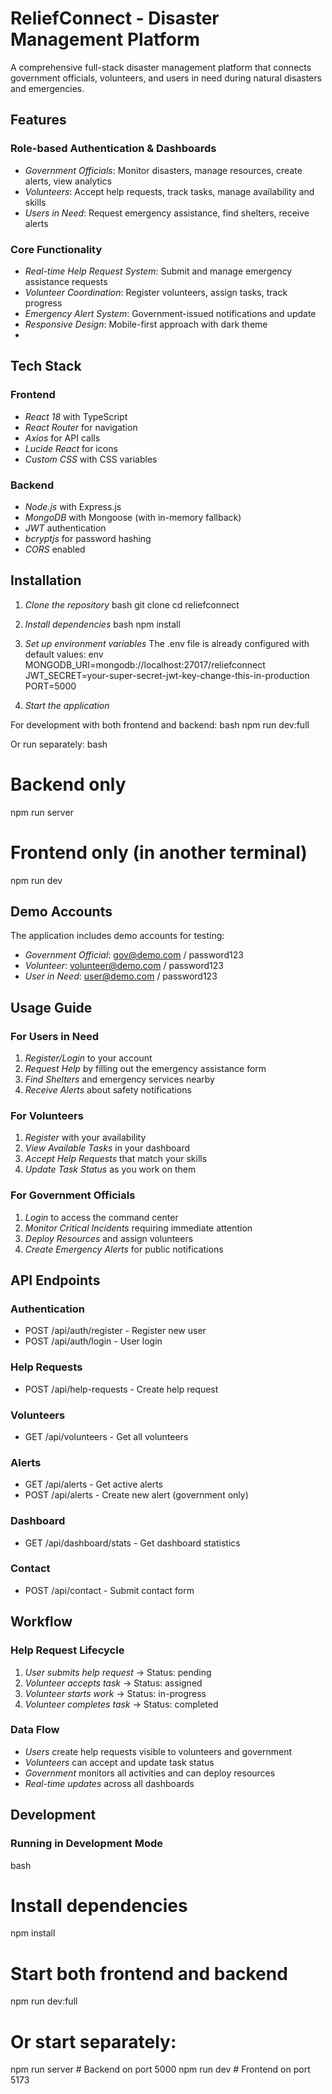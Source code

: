 # ReliefConnect - Disaster Management Platform

A comprehensive full-stack disaster management platform that connects government officials, volunteers, and users in need during natural disasters and emergencies.

## Features

### Role-based Authentication & Dashboards
- *Government Officials*: Monitor disasters, manage resources, create alerts, view analytics
- *Volunteers*: Accept help requests, track tasks, manage availability and skills
- *Users in Need*: Request emergency assistance, find shelters, receive alerts

### Core Functionality
- *Real-time Help Request System*: Submit and manage emergency assistance requests
- *Volunteer Coordination*: Register volunteers, assign tasks, track progress
- *Emergency Alert System*: Government-issued notifications and update
- *Responsive Design*: Mobile-first approach with dark theme
- 
##  Tech Stack

### Frontend
- *React 18* with TypeScript
- *React Router* for navigation
- *Axios* for API calls
- *Lucide React* for icons
- *Custom CSS* with CSS variables

### Backend
- *Node.js* with Express.js
- *MongoDB* with Mongoose (with in-memory fallback)
- *JWT* authentication
- *bcryptjs* for password hashing
- *CORS* enabled

## Installation

1. *Clone the repository*
bash
git clone <repository-url>
cd reliefconnect


2. *Install dependencies*
bash
npm install


3. *Set up environment variables*
The .env file is already configured with default values:
env
MONGODB_URI=mongodb://localhost:27017/reliefconnect
JWT_SECRET=your-super-secret-jwt-key-change-this-in-production
PORT=5000


4. *Start the application*

For development with both frontend and backend:
bash
npm run dev:full


Or run separately:
bash
# Backend only
npm run server

# Frontend only (in another terminal)
npm run dev


##  Demo Accounts

The application includes demo accounts for testing:

- *Government Official*: gov@demo.com / password123
- *Volunteer*: volunteer@demo.com / password123
- *User in Need*: user@demo.com / password123

##  Usage Guide

### For Users in Need
1. *Register/Login* to your account
2. *Request Help* by filling out the emergency assistance form
3. *Find Shelters* and emergency services nearby
4. *Receive Alerts* about safety notifications

### For Volunteers
1. *Register* with your  availability
2. *View Available Tasks* in your dashboard
3. *Accept Help Requests* that match your skills
4. *Update Task Status* as you work on them


### For Government Officials
1. *Login* to access the command center
2. *Monitor Critical Incidents* requiring immediate attention
3. *Deploy Resources* and assign volunteers
4. *Create Emergency Alerts* for public notifications



##  API Endpoints

### Authentication
- POST /api/auth/register - Register new user
- POST /api/auth/login - User login

### Help Requests
- POST /api/help-requests - Create help request

### Volunteers
- GET /api/volunteers - Get all volunteers


### Alerts
- GET /api/alerts - Get active alerts
- POST /api/alerts - Create new alert (government only)

### Dashboard
- GET /api/dashboard/stats - Get dashboard statistics

### Contact
- POST /api/contact - Submit contact form
 

##  Workflow

### Help Request Lifecycle
1. *User submits help request* → Status: pending
2. *Volunteer accepts task* → Status: assigned
3. *Volunteer starts work* → Status: in-progress
4. *Volunteer completes task* → Status: completed

### Data Flow
- *Users* create help requests visible to volunteers and government
- *Volunteers* can accept and update task status
- *Government* monitors all activities and can deploy resources
- *Real-time updates* across all dashboards


##  Development

### Running in Development Mode
bash
# Install dependencies
npm install

# Start both frontend and backend
npm run dev:full

# Or start separately:
npm run server    # Backend on port 5000
npm run dev       # Frontend on port 5173
